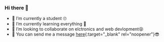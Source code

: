 ### Hi there 👋

<!--
**idivyanshbansal/idivyanshbansal** is a ✨ _special_ ✨ repository because its `README.md` (this file) appears on your GitHub profile.

Here are some ideas to get you started:-->

- 🔭 I’m currently a student 🙄
- 🌱 I’m currently learning everything 🤣
- 👯 I’m looking to collaborate on elctronics and web devlopment😝
- 💬 You can send me a message [here](https://idivyanshbansal.tk/){:target="_blank" rel="noopener"}😎

